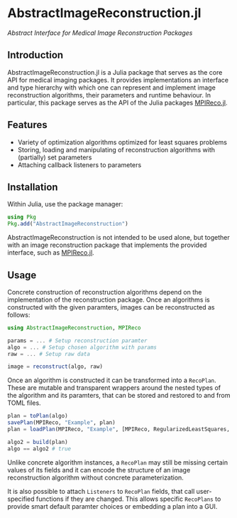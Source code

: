 # AbstractImageReconstruction.jl

*Abstract Interface for Medical Image Reconstruction Packages*

## Introduction

AbstractImageReconstruction.jl is a Julia package that serves as the core API for medical imaging packages. It provides implementations an interface and type hierarchy with which one can represent and implement image reconstruction algorithms, their parameters and runtime behaviour. In particular, this package serves as the API of the Julia packages [MPIReco.jl](https://github.com/MagneticParticleImaging/MPIReco.jl).

## Features

* Variety of optimization algorithms optimized for least squares problems
* Storing, loading and manipulating of reconstruction algorithms with (partially) set parameters
* Attaching callback listeners to parameters

## Installation

Within Julia, use the package manager:
```julia
using Pkg
Pkg.add("AbstractImageReconstruction")
```
AbstractImageReconstruction is not intended to be used alone, but together with an image reconstruction package that implements the provided interface, such as [MPIReco.jl](https://github.com/MagneticParticleImaging/MPIReco.jl).

## Usage
Concrete construction of reconstruction algorithms depend on the implementation of the reconstruction package. Once an algorithms is constructed with the given paramters, images can be reconstructed as follows:
```julia
using AbstractImageReconstruction, MPIReco

params = ... # Setup reconstruction paramter
algo = ... # Setup chosen algorithm with params
raw = ... # Setup raw data

image = reconstruct(algo, raw)
```
Once an algorithm is constructed it can be transformed into a `RecoPlan`. These are mutable and transparent wrappers around the nested types of the algorithm and its paramters, that can be stored and restored to and from TOML files.

```julia
plan = toPlan(algo)
savePlan(MPIReco, "Example", plan)
plan = loadPlan(MPIReco, "Example", [MPIReco, RegularizedLeastSquares, MPIFiles])

algo2 = build(plan)
algo == algo2 # true
```
Unlike concrete algorithm instances, a `RecoPlan` may still be missing certain values of its fields and it can encode the structure of an image reconstruction algorithm without concrete parameterization.

It is also possible to attach `Listeners` to `RecoPlan` fields, that call user-specified functions if they are changed. This allows specific `RecoPlans` to provide smart default paramter choices or embedding a plan into a GUI.